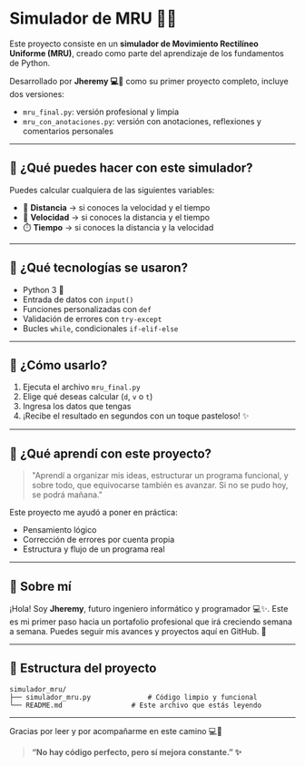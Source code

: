 # Simulador de MRU 📘✨

Este proyecto consiste en un **simulador de Movimiento Rectilíneo Uniforme (MRU)**, creado como parte del aprendizaje de los fundamentos de Python.

Desarrollado por **Jheremy 💻🩵** como su primer proyecto completo, incluye dos versiones:

- `mru_final.py`: versión profesional y limpia
- `mru_con_anotaciones.py`: versión con anotaciones, reflexiones y comentarios personales

---

## 🎯 ¿Qué puedes hacer con este simulador?

Puedes calcular cualquiera de las siguientes variables:

- 📏 **Distancia** → si conoces la velocidad y el tiempo
- 🚀 **Velocidad** → si conoces la distancia y el tiempo
- ⏱️ **Tiempo** → si conoces la distancia y la velocidad

---

## 🧠 ¿Qué tecnologías se usaron?

- Python 3 🐍
- Entrada de datos con `input()`
- Funciones personalizadas con `def`
- Validación de errores con `try-except`
- Bucles `while`, condicionales `if-elif-else`

---

## 📝 ¿Cómo usarlo?

1. Ejecuta el archivo `mru_final.py`
2. Elige qué deseas calcular (`d`, `v` o `t`)
3. Ingresa los datos que tengas
4. ¡Recibe el resultado en segundos con un toque pasteloso! ✨

---

## 🌱 ¿Qué aprendí con este proyecto?

> "Aprendí a organizar mis ideas, estructurar un programa funcional, y sobre todo, que equivocarse también es avanzar. Si no se pudo hoy, se podrá mañana."

Este proyecto me ayudó a poner en práctica:
- Pensamiento lógico
- Corrección de errores por cuenta propia
- Estructura y flujo de un programa real

---

## 💙 Sobre mí

¡Hola! Soy **Jheremy**, futuro ingeniero informático y programador 💻✨. Este es mi primer paso hacia un portafolio profesional que irá creciendo semana a semana. Puedes seguir mis avances y proyectos aquí en GitHub. 🩵

---

## 📂 Estructura del proyecto

```
simulador_mru/
├── simulador_mru.py              # Código limpio y funcional
└── README.md                 # Este archivo que estás leyendo
```

---

Gracias por leer y por acompañarme en este camino 💻🩵

> **“No hay código perfecto, pero sí mejora constante.” ✨**

